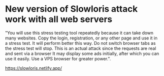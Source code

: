 # New version of Slowloris attack work with all web servers
"You will use this stress testing tool repeatedly because it can take down many websites.
Copy the login, registration, or any other page and use it in a stress test. It will perform better this way.
Do not switch browser tabs as the stress test will stop.
This is an actual attack since the requests are real and sent via a browser
It may display some ads initially, after which you can use it easily. Use a VPS browser for greater power.".

 https://slowloris.netlify.app/
 
 
